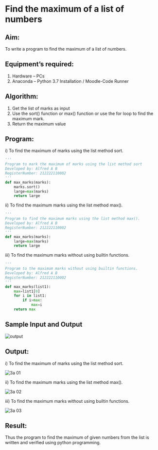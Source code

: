 # Find the maximum of a list of numbers
## Aim:
To write a program to find the maximum of a list of numbers.
## Equipment’s required:
1.	Hardware – PCs
2.	Anaconda – Python 3.7 Installation / Moodle-Code Runner
## Algorithm:
1.	Get the list of marks as input
2.	Use the sort() function or max() function or use the for loop to find the maximum mark.
3.	Return the maximum value
## Program:

i) To find the maximum of marks using the list method sort.
```Python
''' 
Program to mark the maximum of marks using the list method sort
Developed by: Alfred A B
RegisterNumber: 212222110002
'''
def max_marks(marks):
    marks.sort()
    large=max(marks)
    return large


```

ii) To find the maximum marks using the list method max().
```Python
''' 
Program to find the maximum marks using the list method max().
Developed by: Alfred A B
RegisterNumber: 212222110002
'''
def max_marks(marks):
    large=max(marks)
    return large


```

iii) To find the maximum marks without using builtin functions.
```Python
''' 
Program to the maximum marks without using builtin functions.
Developed by: Alfred A B
RegisterNumber: 212222110002
'''
def max_marks(list1):
    max=list1[0]
    for i in list1:
        if i>max:
            max=i
    return max


```
## Sample Input and Output
![output](./img/max_marks1.jpg) 

## Output:
i) To find the maximum of marks using the list method sort.

![3a 01](https://github.com/Alfredsec/FindMaximum/assets/120621608/fef751ae-853e-4da3-b6e1-2c6b70355231)

ii) To find the maximum marks using the list method max().

![3a 02](https://github.com/Alfredsec/FindMaximum/assets/120621608/3fb2091b-e9d8-48fb-ab8f-05ed1f9af2eb)

iii) To find the maximum marks without using builtin functions.

![3a 03](https://github.com/Alfredsec/FindMaximum/assets/120621608/9d566494-0e53-4f7b-91d8-644d4849910f)

## Result:
Thus the program to find the maximum of given numbers from the list is written and verified using python programming.
